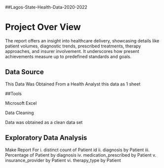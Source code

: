 ##Lagos-State-Health-Data-2020-2022
# Project Over View

The report offers an insight into healthcare delivery, showcasing details like patient volumes, diagnostic trends, prescribed treatments, therapy approaches, and insurer involvement. It underscores how present achievements measure up to predefined standards and goals.

## Data Source

This Data Was Obtained From a Health Analyst this data as 1 sheet

##Tools 

Microsoft Excel

Data Cleaning 

Data was obtained as a clean data set

## Exploratory Data Analysis

Make Report For
i. distinct count of Patient id
ii. diagnosis by Patient
iii. Percentage of Patient by diagnosis
iv. medication_prescribed by Patient
v. insurance_provider by Patient
vi. therapy_type by Patient

